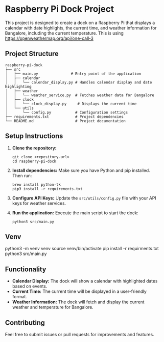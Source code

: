 # Raspberry Pi Dock Project

This project is designed to create a dock on a Raspberry Pi that displays a calendar with date highlights, the current time, and weather information for Bangalore, including the current temperature.
This is using https://openweathermap.org/api/one-call-3
## Project Structure

```
raspberry-pi-dock
├── src
│   ├── main.py               # Entry point of the application
│   ├── calendar
│   │   └── calendar_display.py # Handles calendar display and date highlighting
│   ├── weather
│   │   └── weather_service.py  # Fetches weather data for Bangalore
│   ├── clock
│   │   └── clock_display.py     # Displays the current time
│   └── utils
│       └── config.py           # Configuration settings
├── requirements.txt            # Project dependencies
└── README.md                   # Project documentation
```

## Setup Instructions

1. **Clone the repository:**
   ```
   git clone <repository-url>
   cd raspberry-pi-dock
   ```

2. **Install dependencies:**
   Make sure you have Python and pip installed. Then run:
   ```
   brew install python-tk
   pip3 install -r requirements.txt
   ```

3. **Configure API Keys:**
   Update the `src/utils/config.py` file with your API keys for weather services.

4. **Run the application:**
   Execute the main script to start the dock:
   ```
   python3 src/main.py
   ```

## Venv
python3 -m venv venv
source venv/bin/activate
pip install -r requirments.txt
python3 src/main.py

## Functionality

- **Calendar Display:** The dock will show a calendar with highlighted dates based on events.
- **Current Time:** The current time will be displayed in a user-friendly format.
- **Weather Information:** The dock will fetch and display the current weather and temperature for Bangalore.

## Contributing

Feel free to submit issues or pull requests for improvements and features.